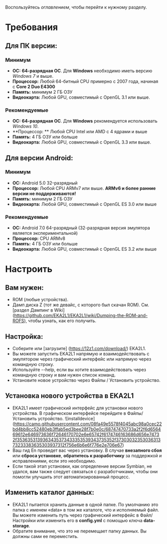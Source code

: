 Воспользуйтесь *оглавлением*, чтобы перейти к нужному разделу.

# Требования

## Для ПК версии:

### Минимум

- **ОС:** **64-разрядная ОС**. Для **Windows** необходимо иметь версию *Windows 7* и выше.
- **Процессор:** Любой 64-битный CPU примерно с 2007 года, начиная с **Core 2 Duo E4300**
- **Память:** минимум 2 ГБ ОЗУ
- **Видеокарта:** Любой GPU, совместимый с OpenGL 3.1 или выше.

### Рекомендуемые

- **ОС:** **64-разрядная ОС**. Для **Windows** рекомендуется использовать *Windows 10*.
- **Процессор: ** Любой CPU Intel или AMD с 4 ядрами и выше
- **Память:** 4 ГБ ОЗУ или больше
- **Видеокарта:** Любой GPU, совместимый с OpenGL 3.3 или выше.

## Для версии Android:


### Минимум

- **ОС:** Android 5.0 32-разрядный
- **Процессор:** Любой CPU ARMv7 или выше. **ARMv6 и более ранние версии не поддерживаются!**
- **Память:** минимум 2 ГБ ОЗУ
- **Видеокарта:** Любой GPU, совместимый с OpenGL ES 3.0 или выше

### Рекомендуемые
- **ОС:** Android 7.0 64-разрядный (32-разрядная версия эмулятора является экспериментальной)
- **Процессор:** CPU ARMv8
- **Память:** 4 ГБ ОЗУ или больше
- **Видеокарта:** Любой GPU, совместимый с OpenGL ES 3.2 или выше

# Настроить
## Вам нужен:
- ROM (любые устройства).
- Дамп диска Z (тот же девайс, с которого был скачан ROM). См. [раздел Дампинг в Wiki] (https://github.com/EKA2L1/EKA2L1/wiki/Dumping-the-ROM-and-ROFS), чтобы узнать, как его получить.

## Настройка:
- Соберите или [загрузите] (https://12z1.com/download/) EKA2L1.
- Вы можете запустить EKA2L1 напрямую и взаимодействовать с эмулятором через графический интерфейс или напрямую через командную строку.
- Используйте --help, если вы хотите взаимодействовать через командную строку и вам нужен список команд.
- Установите новое устройство через Файлы / Установить устройство.
  
## Установка нового устройства в EKA2L1
- EKA2L1 имеет графический интерфейс для установки нового устройства. В графическом интерфейсе перейдите в Файлы/Установить устройство.
  ![installdevice] (https://camo.githubusercontent.com/08fa49e5578f4045abc98a0cec22bd4bb8cc52480eb3ffab5ed3bee28f7b0e0c/68747470733a2f2f6d656469612e646973636f72646170702e6e65742f6174746163686d656e74732f3536353139363435373433353539343735352f3730303235303631373233383635303937312f756e6b6e6f776e2e706e67)
- Ваш гид En проведет вас через установку. В случае **внезапного сбоя** или **сброса установке**, **обратитесь к разработчику** за поддержкой и исправлениями, если это необходимо.
- Если такой этап установки, как определение версии Symbian, не удался, вам также следует связаться с разработчиками, чтобы они помогли улучшить этот автоматизированный процесс.
  
## Изменить каталог данных:
- EKA2L1 пытается хранить данные в одной папке. По умолчанию это папка с именем «data» в том же каталоге, что и исполняемый файл. Вы можете изменить путь через графический интерфейс в Файл/Настройки или изменить его в **config.yml** с помощью ключа **data-storage**.
- Обратите внимание, что это не перемещает папку данных. Вы должны сами ее переместить.
